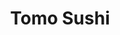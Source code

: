 ---
layout: place
title: Tomo Sushi
permalink: /california/san-jose/tomo-sushi.html
stateAbbr: CA
stateName: California
cityName: San Jose
seo:
  type: restaurant
  links: null
place_id: ChIJV-5EAfMxjoARp3favDFCjPY
photos:
  - name: >-
      places/ChIJV-5EAfMxjoARp3favDFCjPY/photos/AeeoHcJBgIL2dLbwnWCRccBCGf1RjwTc1xfV6yEEqdxYXOmoiPoPjOlUiHTSTvmxknU7l5SfFvD9aaXYfXaGh8SoLVNPw7oS71Y_1GS6pn_xFGSCpMyc9MOzR72Ow40T_3mYNnuie4cmBvQEMQDQK0i8cfF2eylaXEw3BzR51g-6s7r2dRO6vh4zMuX4dF8mSCT9eNQmYSo7O44LdFjy13pm3yTEgf8FpS1dcpnhrAub2Wk9m0RzFoFyb2M3suK77uNpv2F3bzLRZammddM2YkWks-8OXqOmy9ok59dGKcsMGaKiKP0t4eHIdiIYsN4Pfx0UYJ9F9YHpL_XxCDXbthFABARNU6QBgyWtQiba0v2v9A40XRHsYlAGJyMl1IfGI27vkLw0tO3mtaXTmiqbmBQ7tvsJuXbcK6_P9t3cqhZNvNsVnCQu
    widthPx: 1656
    heightPx: 1240
    authorAttributions:
      - displayName: Hải Cao Minh
        uri: https://maps.google.com/maps/contrib/106376655468137145820
        photoUri: >-
          https://lh3.googleusercontent.com/a-/ALV-UjVjVdLf6RtdD1QyErVylOPyNVwac4EME_A-V-QeOymvORA2vBVG=s100-p-k-no-mo
    flagContentUri: >-
      https://www.google.com/local/imagery/report/?cb_client=maps_api_places.places_api&image_key=!1e10!2sCIHM0ogKEICAgICKnZ6JsgE&hl=en-US
    googleMapsUri: >-
      https://www.google.com/maps/place//data=!3m4!1e2!3m2!1sCIHM0ogKEICAgICKnZ6JsgE!2e10!4m2!3m1!1s0x808e31f30144ee57:0xf68c4231bcda77a7
  - name: >-
      places/ChIJV-5EAfMxjoARp3favDFCjPY/photos/AeeoHcJ7IBk19JMeIzvxTKwQOoQiNzcLdoukN31rGfg1B5Y7chOTNfeafE9Mi9XiDE2Y_-pdo4dM_T5HJre2jQk9BgMka-_G_Gih-wD-aS0EIgsIUZiPjnqc4Ui2S0P4yzCw_oTNnnfP4tlhUm_S9ZTjcCj5b2cC88D3zwJWkMseQESm2N1YXtPuV9Yhdjc7L-I59IB0m5hiQ0qAKBQ_Kg2OBxVLH1rlHR72QamEJFQmbHDnRQLzi3yNvi19J_iMikWJ0lnu3Wp79FTjjR8jHKR51gETbjpQsFp3bhFiY238QZU87Hjr2De3MfqyQYUYOpIaa5xCsc8ODOKvhKdBhHE2sd-1EAVPcj1EwuU2si8OU7sSdjxXEwMtUIwvo7l-N74LM0Yjz98oFmEMS7DFyYq3caTaS0JHkoYDjxWGZkzk4Ptx_9eC
    widthPx: 1721
    heightPx: 1292
    authorAttributions:
      - displayName: El T
        uri: https://maps.google.com/maps/contrib/104284553900178939329
        photoUri: >-
          https://lh3.googleusercontent.com/a-/ALV-UjWKzqXn4zJZVVI3-6A9ZyYaRchJNBIfqYeGjAgEhAVJYdSW4Zz4=s100-p-k-no-mo
    flagContentUri: >-
      https://www.google.com/local/imagery/report/?cb_client=maps_api_places.places_api&image_key=!1e10!2sCIHM0ogKEICAgIC1h-G9iwE&hl=en-US
    googleMapsUri: >-
      https://www.google.com/maps/place//data=!3m4!1e2!3m2!1sCIHM0ogKEICAgIC1h-G9iwE!2e10!4m2!3m1!1s0x808e31f30144ee57:0xf68c4231bcda77a7
  - name: >-
      places/ChIJV-5EAfMxjoARp3favDFCjPY/photos/AeeoHcIkV_RO8JAMK1jr5Yt7n5jML3Ihzk_TkSVxhIfCPzvMeW8fxFJvDBTfwmruXBQV-6LAgmUEwszVpKC6yXMVD_pFU8nxfYkhqgcmvfx7JIiMunrarwmEjq5Fl0kh8AzqbcAaZdHR5I0SYtCLozxFGCCHqX7_6CeI0NVRe9ckVqzrR9xVDVM1Us5qS0DwS1LI1lqiaKenYrzIL9AAKQFvQRRc0TNgOAEbsyINAJEzJL7OYIxcmk6ge5K28n9bHChL9XAENKrWVcL1W73_cL98BGEw9DV6ilIPqxBTJctiFLSTdZMh0ekyvV1cJXTBtLtrO2t7IRze4OcXtU1qIOF8Ee-33uavgo7SYJRJqdfS5ym1w3ABsrBZu43XxNNpjNpQu7OWLDDDYDQou5FNfyiyghc7-7VYEa078wEXZhJl9fcr8A
    widthPx: 4080
    heightPx: 3072
    authorAttributions:
      - displayName: Jaimie I
        uri: https://maps.google.com/maps/contrib/105469374892018285199
        photoUri: >-
          https://lh3.googleusercontent.com/a-/ALV-UjVo5IFi7VbFzLib4ZH7GNbA38KqozIQOCxbX8tWW3HIlwkhTlU=s100-p-k-no-mo
    flagContentUri: >-
      https://www.google.com/local/imagery/report/?cb_client=maps_api_places.places_api&image_key=!1e10!2sCIHM0ogKEICAgIDrmI6rcA&hl=en-US
    googleMapsUri: >-
      https://www.google.com/maps/place//data=!3m4!1e2!3m2!1sCIHM0ogKEICAgIDrmI6rcA!2e10!4m2!3m1!1s0x808e31f30144ee57:0xf68c4231bcda77a7
  - name: >-
      places/ChIJV-5EAfMxjoARp3favDFCjPY/photos/AeeoHcJmTGDFm-GMO0OA49pfVcinCGWmo3R4cCEa6XexswQ6Oi9sdAmtJKGd8WKra0bsLIqqMrAQxcCBIfL-Vm7MieQi9LTd9cR155aylrX8_sqxrY8YSI5uXpxTpFQiWZELCxPC_f-8Nneg4DgoDY_br4dmw7q6UTUKGeMu50aCsaC1tMHK7AggZUabnoRM12S2QKN2Yugd_flW_w0B6p912JrAtg1CgdUegHAahBPUf8alq_6OlfQjbLmeXAADsPEmok-m-mRP4EgssE0fVHn70ag-oIz0DLv6Ti6MQ_nWz43WBvG685xJlP6KmTQif26Nl4G077OswPmtQgf93giScDzDwqifCB5V-rYO4d5J7dbgcLkl3sL9Es3nMviWuG_GLDU7AtmFpMuUUpIw-xQ1PJ3k2FWM0dd9jMMW8F9Lo5xf3YuI
    widthPx: 3264
    heightPx: 2448
    authorAttributions:
      - displayName: Hai Shalom
        uri: https://maps.google.com/maps/contrib/107778430420986725153
        photoUri: >-
          https://lh3.googleusercontent.com/a/ACg8ocKhXJwMP4KqJuBlubM-DTba1N7aGC_Ik0Qbqqe9-8QsAXrMLoVC=s100-p-k-no-mo
    flagContentUri: >-
      https://www.google.com/local/imagery/report/?cb_client=maps_api_places.places_api&image_key=!1e10!2sCIHM0ogKEICAgICElK-0pwE&hl=en-US
    googleMapsUri: >-
      https://www.google.com/maps/place//data=!3m4!1e2!3m2!1sCIHM0ogKEICAgICElK-0pwE!2e10!4m2!3m1!1s0x808e31f30144ee57:0xf68c4231bcda77a7
  - name: >-
      places/ChIJV-5EAfMxjoARp3favDFCjPY/photos/AeeoHcKgzt0cMkxe6T1ptPDi-Nfe4poy4-_CVTTeNljvGZuq2uKubovhQEWCCEw_zlP0uDM8CIbSzf1Lqg3pzz_bDgkR2IAsiyt2cggY7BWxxpkoHInAaoSNusw_vvTCU60e56a5gSwrO9G9EIoeNqDYkBsmzC0X4QTCThUpysD3dZCfQmgw3JV9kjFcdMP1mf-Y6MfJN4dd5EQ_F8m7-EEREIV6SUu8h5adOClZQFHF_0CMeoU2uFpjBGWDZL3Qo6UZ-rlf8r8bUNZSYfu4DDFo-gAk4KLjL2oIkuTOcYCuGch08vW_o8R5HM4MTdAWKRY3zGBLJCj-sPhXPt6fx3wS3LEY1xp9_oPO-ahvbmWrBJ8X0Y3-GJHgGIrLJLjf6HG9KyQZerUppaCkYMDWTr7pZc_X_Ck5peJzmGG0ss0hve4jDA
    widthPx: 4000
    heightPx: 3000
    authorAttributions:
      - displayName: Carl Cerezo
        uri: https://maps.google.com/maps/contrib/114251090395415024942
        photoUri: >-
          https://lh3.googleusercontent.com/a-/ALV-UjVshIJjlGmungU8mHeZiwJ5Oi100GQ0fMEjZ0Y7M_tLwsc5K-kt=s100-p-k-no-mo
    flagContentUri: >-
      https://www.google.com/local/imagery/report/?cb_client=maps_api_places.places_api&image_key=!1e10!2sCIHM0ogKEICAgMDQ-8G9KQ&hl=en-US
    googleMapsUri: >-
      https://www.google.com/maps/place//data=!3m4!1e2!3m2!1sCIHM0ogKEICAgMDQ-8G9KQ!2e10!4m2!3m1!1s0x808e31f30144ee57:0xf68c4231bcda77a7
  - name: >-
      places/ChIJV-5EAfMxjoARp3favDFCjPY/photos/AeeoHcKEaDA5o3Xdn9E3CBYRTxhimmUhwjpCTlWNBu1V9RAyVf96_xjKG-1EeQzPMAVR3VfmBJMCpoYVnE8RRDo-N1VPqd1MJPMA_87Y0_pLxdn0v0WnlcfQWNvYPGSNgMsxUaF1XJ6MHCnkcXPDfOhhXQGHULjCKb3bbXJQB5wSz9GUwKM52YKokmlQTCmAc99bU2dAdr9T6rHeNN-FYLUykbwPsZosDJ6TVXdZuxZ3i9qcN-7CVvn0fcsgNJMoRlzV1rVlNbyMUR96-AL5xvnkalGWXT-p2xNkgv4UhJn5bAo2fcxTue9OIRlEshNo3uKfrCT3kQWVVIgEn-DXRn1XoGht0D54AXT6_puSrwFwtTW1EH41PwnTpmlzWNG7BNHD7HlqyPP77OLC2WoGyYNyF4pgg-hrWiQsD4yQCHNv0BiIuw
    widthPx: 4080
    heightPx: 3072
    authorAttributions:
      - displayName: George Mujikov
        uri: https://maps.google.com/maps/contrib/109624335792819454096
        photoUri: >-
          https://lh3.googleusercontent.com/a/ACg8ocIaM9c9eoXqCHO2iOWnxdfadKUOB8PQupFkNOfRx-czxyfWHQ=s100-p-k-no-mo
    flagContentUri: >-
      https://www.google.com/local/imagery/report/?cb_client=maps_api_places.places_api&image_key=!1e10!2sCIHM0ogKEICAgIC7iriSbA&hl=en-US
    googleMapsUri: >-
      https://www.google.com/maps/place//data=!3m4!1e2!3m2!1sCIHM0ogKEICAgIC7iriSbA!2e10!4m2!3m1!1s0x808e31f30144ee57:0xf68c4231bcda77a7
  - name: >-
      places/ChIJV-5EAfMxjoARp3favDFCjPY/photos/AeeoHcK7bM4kHTkHJMWBtePREOZxxUYw0PcN4QRM9stJiQ-INs6AAm-Lw9fzipbcnRQLxitMKKAwmme8TcFSWfkuNiuy6gvXW5S2EzfljthEPRRzsTZ6XUSTca0Jfnc6QFYDpjwSwm7lB3b6KewdRED5NfFjTH2HK-EpuaEXfZdZItMjXZKBA2MspdXXyOz5ERs9_Fr1gapTwuM1WsqCUa-prLYAlt3cCsiElJo54cjNCF6hiuimPus477Sv9vmqEGDem10zC0Tz6zgZZhlgu4o_t4ftUJcJX6kTZAaJn4N1QqagXdsXr3NQOQwK1jS7jSw9TRneSr3P-T1YaF63DKPP1IytJyPSsj1FnZjqOuO0f5RdUWyv3ng7i4NkDIdvYyXCbgR70gx4R1nH6WVQ-6mkNvahsj2uIEnmYjVvNa3cK9k
    widthPx: 3024
    heightPx: 4032
    authorAttributions:
      - displayName: Kimberly Iwamoto
        uri: https://maps.google.com/maps/contrib/112735928120066433555
        photoUri: >-
          https://lh3.googleusercontent.com/a-/ALV-UjW90VTWlVhjf8J5ewEGn6FLsDzu8LUyTSfHcbPZyxPkfDCB95Jw=s100-p-k-no-mo
    flagContentUri: >-
      https://www.google.com/local/imagery/report/?cb_client=maps_api_places.places_api&image_key=!1e10!2sCIHM0ogKEICAgMDA6tjiPw&hl=en-US
    googleMapsUri: >-
      https://www.google.com/maps/place//data=!3m4!1e2!3m2!1sCIHM0ogKEICAgMDA6tjiPw!2e10!4m2!3m1!1s0x808e31f30144ee57:0xf68c4231bcda77a7
  - name: >-
      places/ChIJV-5EAfMxjoARp3favDFCjPY/photos/AeeoHcI-5R7RWhQiyGVS2cSUdTspe8tuVuYBrlYLHWA5-tfH1znp8RaKaLxtuwA8zGm2Sz26GMMat6h4UEeUfd4jr5j-C_7SwsZgAKrMI6k0mY46vztKVj_JMvkajfnWII8pAf3mDyM0Znj3UjLNXT5fRk49mlzd1dZsIgWIQvf8xZEMuAZ4Ic4orCQDYEDFvEAhDnIqApqmt66uvb9ChreNC3r2WrDF8WpyxHg1_6yaI8kGq3O6uUfQ71n51fosTdYeIhnUzG2k6LKfdaPlt1n4nmzmDgBOZ6lRebljSJOM7HyCQ4O2A9oIWYg9CGlL0OZRh_UwkTEdNLEQJM_nkcxvG_SRYcf5epFjNfVsuKUO0AAUiZn7lgJ0veLz9jGXqjOo_mJszure6Mq72pH0n9lTpooHwMPIvnCGfdztmC_Ej6lj5g
    widthPx: 4032
    heightPx: 3024
    authorAttributions:
      - displayName: Truyen Vu
        uri: https://maps.google.com/maps/contrib/106011048947491802399
        photoUri: >-
          https://lh3.googleusercontent.com/a/ACg8ocLrLXH_r8GYbsT3_aSFGFu0UJkS8xCwogaGDQolw1bjT6XsoQ=s100-p-k-no-mo
    flagContentUri: >-
      https://www.google.com/local/imagery/report/?cb_client=maps_api_places.places_api&image_key=!1e10!2sCIHM0ogKEICAgIDD1oWbHQ&hl=en-US
    googleMapsUri: >-
      https://www.google.com/maps/place//data=!3m4!1e2!3m2!1sCIHM0ogKEICAgIDD1oWbHQ!2e10!4m2!3m1!1s0x808e31f30144ee57:0xf68c4231bcda77a7
  - name: >-
      places/ChIJV-5EAfMxjoARp3favDFCjPY/photos/AeeoHcKh-ihXUhZnLBFYMb7RJYMHneFPQ5IsgNs0mxqaocrPEK8ZtYjhdIfUQ44OhPf5VaSJCbBh-Z6fNn8KXB78SFAkiNpc72n6UEjT3Gwt2eSXQjrE25kvYofzo-xKZoeVzRvUpDN5I4SyznjDHA9Qdkxu1XxpWwTAMo7WtbtJheq7D5qxXGwNKMQ836rLEmTBFeJFhUeLb2ttC3y5CXkehrDNURMTogciAvsloODV2bRxPfiIUdCDYC_j3wrHgvpl8bD-0M4polgd3FgAzVatMw35GByePEuU_FEtf1ltSYHots5J2ov0rrEOmCOVlYExzd7erBqYyhhJgr2NORarC4MH0FdxXP4ZhqkYFrMpa3CIBP1kByI53aLfkRP8X1jeKY0AryykU6sWy3wyRZVYbDd2B6QTSI7GVEEse8J4n7DKoA
    widthPx: 4608
    heightPx: 2240
    authorAttributions:
      - displayName: Francisco Zúñiga
        uri: https://maps.google.com/maps/contrib/107686942747858451770
        photoUri: >-
          https://lh3.googleusercontent.com/a-/ALV-UjUt0F8gN6agIzsUaQ7QHd9VacZTXsmTpm3vaOgCY_r1bKF8N5dp4w=s100-p-k-no-mo
    flagContentUri: >-
      https://www.google.com/local/imagery/report/?cb_client=maps_api_places.places_api&image_key=!1e10!2sCIHM0ogKEICAgICE-tfIBQ&hl=en-US
    googleMapsUri: >-
      https://www.google.com/maps/place//data=!3m4!1e2!3m2!1sCIHM0ogKEICAgICE-tfIBQ!2e10!4m2!3m1!1s0x808e31f30144ee57:0xf68c4231bcda77a7
  - name: >-
      places/ChIJV-5EAfMxjoARp3favDFCjPY/photos/AeeoHcK49sBTjYC5zxKCCQzPjz1kbcidKszfkfuOpF21jvAoXgs-mKaFcGIi-AAp4UauHah2Js00aYeu8fXNtFzQq3Kwc09jElRDWDRBF9ybXT1FL7dHrt1c5Q9DfQgIy__ZF8s1L-Je-VuSV6qkFiijxX0M5DdVCe_MfTxutfu_OxAKy9gI9_RcoRz0cNbImWvv2FRo3v6_sziU6UfjlW_GWXuDD0XxvtTwa26Ns6iSBMC1BQQJCFILHpIYz5UUYQeiG0wkLduDMOFopNw6AKHEm_j-X5V7q2p3z8TBSHN6d_7fa4pv4zOXT9JHu6Iemp9kINO4p7VxA0CrIIRtf8ZEOfhec9Ax_t8AXb6mFAPreMXfsze-6B13CmzZ4q8rzyQ7d7aHvWDxGswa30pAoXLgvByun0_RqYVUxS9Iub16PZuZTw
    widthPx: 4032
    heightPx: 3024
    authorAttributions:
      - displayName: kevin vuong
        uri: https://maps.google.com/maps/contrib/114756149653639335086
        photoUri: >-
          https://lh3.googleusercontent.com/a-/ALV-UjWp6-avzSWqSaabyeSzIDFHxrQkPCilWTa8jevD8Kkp_7CGaREGWA=s100-p-k-no-mo
    flagContentUri: >-
      https://www.google.com/local/imagery/report/?cb_client=maps_api_places.places_api&image_key=!1e10!2sCIHM0ogKEICAgICEz9nPOQ&hl=en-US
    googleMapsUri: >-
      https://www.google.com/maps/place//data=!3m4!1e2!3m2!1sCIHM0ogKEICAgICEz9nPOQ!2e10!4m2!3m1!1s0x808e31f30144ee57:0xf68c4231bcda77a7
address: 5487 Snell Ave, San Jose, CA 95123, USA
street: 5487 Snell Ave
city: San Jose
state: CA
zip: '95123'
country: USA
neighborhood: Trade Winds
latitude: '37.253726'
longitude: '-121.831944'
accessibility_options:
  wheelchairAccessibleParking: true
  wheelchairAccessibleEntrance: true
  wheelchairAccessibleRestroom: true
  wheelchairAccessibleSeating: true
business_status: OPERATIONAL
name: Tomo Sushi
google_maps_links:
  directionsUri: >-
    https://www.google.com/maps/dir//''/data=!4m7!4m6!1m1!4e2!1m2!1m1!1s0x808e31f30144ee57:0xf68c4231bcda77a7!3e0
  placeUri: https://maps.google.com/?cid=17765647411459028903
  writeAReviewUri: >-
    https://www.google.com/maps/place//data=!4m3!3m2!1s0x808e31f30144ee57:0xf68c4231bcda77a7!12e1
  reviewsUri: >-
    https://www.google.com/maps/place//data=!4m4!3m3!1s0x808e31f30144ee57:0xf68c4231bcda77a7!9m1!1b1
  photosUri: >-
    https://www.google.com/maps/place//data=!4m3!3m2!1s0x808e31f30144ee57:0xf68c4231bcda77a7!10e5
primary_type: Sushi Restaurant
opening_hours:
  regular: null
  current: null
secondary_opening_hours:
  regular:
    weekdayDescriptions: null
    type: null
  current:
    weekdayDescriptions: null
    type: null
phone: null
price_level: null
price_range: null
rating: null
rating_count: 0
website: null
description: >-
  About Tomo Sushi in San Jose, CA$$$Tomo Sushi in San Jose, CA, stands out as a
  cozy sushi restaurant in the Trade Winds neighborhood, blending fresh Japanese
  flavors with convenient dining options. This spot is ideal for those seeking
  quick bites of comfort food, featuring a menu that highlights authentic sushi
  dishes made with quality ingredients. Accessibility is a key strength, with
  wheelchair-friendly parking, entrances, restrooms, and seating that ensure
  everyone can enjoy the experience. Whether you're exploring sushi restaurants
  near you or looking for a relaxed meal, Tomo Sushi offers a welcoming
  atmosphere that caters to everyday cravings for Japanese cuisine.
generative_summary: >-
  About Tomo Sushi in San Jose, CA$$$Tomo Sushi in San Jose, CA, stands out as a
  cozy sushi restaurant in the Trade Winds neighborhood, blending fresh Japanese
  flavors with convenient dining options. This spot is ideal for those seeking
  quick bites of comfort food, featuring a menu that highlights authentic sushi
  dishes made with quality ingredients. Accessibility is a key strength, with
  wheelchair-friendly parking, entrances, restrooms, and seating that ensure
  everyone can enjoy the experience. Whether you're exploring sushi restaurants
  near you or looking for a relaxed meal, Tomo Sushi offers a welcoming
  atmosphere that caters to everyday cravings for Japanese cuisine.
generative_disclosure: Summarized by AI using the Grok-3-Mini model.
reviews: null
review_summary: >-
  What Visitors Are Saying$$$Although detailed reviews are scarce for this sushi
  place, general feedback suggests that folks appreciate the fresh and flavorful
  rolls that make it a solid pick for casual diners. Many highlight the
  efficient service and comfortable vibe, perfect for grabbing a quick bite when
  you're in the mood for something light and tasty. It's often noted as a go-to
  option for those searching for top-rated sushi nearby, with comments praising
  the straightforward approach to Japanese favorites. Overall, the consensus
  leans positive, positioning it as a reliable choice for anyone hunting for
  good sushi experiences in San Jose without the fuss.
review_disclosure: Summarized by AI using the Grok-3-Mini model.
parking_options: null
payment_options: null
allow_dogs: null
curbside_pickup: null
delivery: null
dine_in: null
good_for_children: null
good_for_groups: null
good_for_sports: null
live_music: null
menu_for_children: null
outdoor_seating: null
reservable: null
restroom: null
serves_beer: null
serves_breakfast: null
serves_brunch: null
serves_cocktails: null
serves_coffee: null
serves_dinner: null
serves_dessert: null
serves_lunch: null
serves_vegetarian_food: null
serves_wine: null
takeout: null
update_category: pro
places_description: null

---